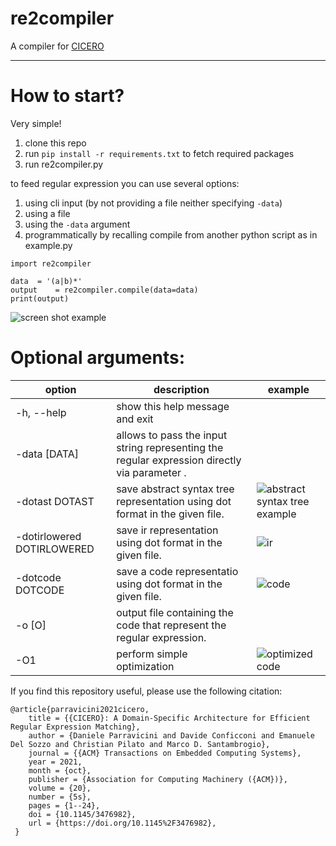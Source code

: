 # re2compiler
A compiler for [CICERO](https://github.com/necst/cicero)

---------------------------------------
# How to start?
Very simple!

1. clone this repo
2. run `pip install -r requirements.txt` to fetch required packages
3. run re2compiler.py

  to feed regular expression you can use several options:
  1. using cli input (by not providing a file neither specifying `-data`)
  2. using a file
  3. using the `-data` argument
  4. programmatically by recalling compile from another python script as in example.py
  ```
  import re2compiler

  data 	= '(a|b)*'
  output	= re2compiler.compile(data=data)
  print(output)
  ```
  ![screen shot example](https://github.com/necst/cicero_compiler/blob/master/wiki/howto.PNG)
  
# Optional arguments:
  
| option                     | description                                                                                  | example
|----------------------------|----------------------------------------------------------------------------------------------|---------------------------------------------------------------------------------------------------------------|
| -h, --help                  | show this help message and exit                                                              |    
| -data [DATA]                | allows to pass the input string representing the regular expression directly via parameter . |
| -dotast DOTAST              | save abstract syntax tree representation using dot format in the given file.                 |![abstract syntax tree example](https://github.com/necst/cicero_compilerblob/master/wiki/ast.dot.svg)
| -dotirlowered DOTIRLOWERED  | save ir representation using dot format in the given file.                                   |![ir](https://github.com/necst/cicero_compilerblob/master/wiki/ir.dot.svg)
| -dotcode DOTCODE            | save a code representatio using dot format in the given file.                                |![code](https://github.com/necst/cicero_compilerblob/master/wiki/code.dot.svg) 
| -o [O]                      | output file containing the code that represent the regular expression.                       |
| -O1                         | perform simple optimization                                                                  |![optimized code](https://github.com/necst/cicero_compilerblob/master/wiki/code.dot.optimized.svg)


If you find this repository useful, please use the following citation:

```
@article{parravicini2021cicero,
    title = {{CICERO}: A Domain-Specific Architecture for Efficient Regular Expression Matching},
    author = {Daniele Parravicini and Davide Conficconi and Emanuele Del Sozzo and Christian Pilato and Marco D. Santambrogio}, 
    journal = {{ACM} Transactions on Embedded Computing Systems},
    year = 2021,
    month = {oct},
    publisher = {Association for Computing Machinery ({ACM})},
    volume = {20},
    number = {5s},
    pages = {1--24},
    doi = {10.1145/3476982},
    url = {https://doi.org/10.1145%2F3476982},
 } 
```
